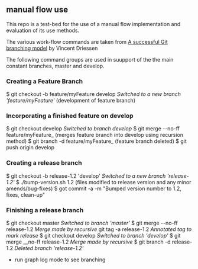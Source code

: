 ## manual flow use

This repo is a test-bed for the use of a manual flow implementation and
evaluation of its use methods.

The various work-flow commands are taken from [A successful Git branching
model](http://nvie.com/posts/a-successful-git-branching-model/) by Vincent
Driessen

The following command groups are used in suupport of the the main
constant branches, master and develop.

### Creating a Feature Branch
$ git checkout -b feature/myFeature develop
_Switched to a new branch 'feature/myFeature'_
(development of feature branch)
### Incorporating a finished feature on develop
$ git checkout develop
_Switched to branch develop_
$ git merge --no-ff feature/myFeature_
(merges feature branch into develop using recursion method)
$ git branch -d feature/myFeature_
(feature branch deleted)
$ git push origin develop


### Creating a release branch
$ git checkout -b release-1.2 'develop'
_Switched to a new branch 'release-1.2'_
$ ./bump-version.sh 1.2
(files modified to release version and any minor amends/bug-fixes)
$ got commit -a -m "Bumped version number to 1.2, fixes, clean-up"
### Finishing a release branch
$ git checkout master
_Switched to branch 'master'_
$ git merge --no-ff release-1.2
_Merge made by recursive_
git tag -a release-1.2
_Annotated tag to mark release_
$ git checkout develop
_Switched to branch 'develop'_
$ git merge __no-ff release-1.2
_Merge made by recursive_
$ git branch -d release-1.2
_Deleted branch 'release-1.2'_

- run graph log mode to see branching

